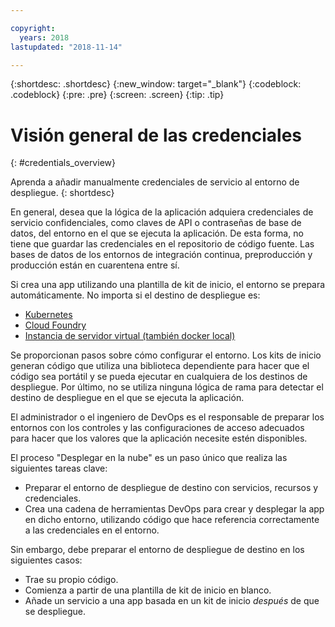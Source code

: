 ```yaml
---

copyright:
  years: 2018
lastupdated: "2018-11-14"

---
```


{:shortdesc: .shortdesc}
{:new_window: target="_blank"}
{:codeblock: .codeblock}
{:pre: .pre}
{:screen: .screen}
{:tip: .tip}

# Visión general de las credenciales
{: #credentials_overview}

Aprenda a añadir manualmente credenciales de servicio al entorno de despliegue.
{: shortdesc}

<!-- After PUP: Maybe provide links to the credentials section of the programming guides, such as https://cloud.ibm.com/docs/swift/cloudnative/configuration.html#configuration-->

En general, desea que la lógica de la aplicación adquiera credenciales de servicio confidenciales, como claves de API o contraseñas de base de datos, del entorno en el que se ejecuta la aplicación. De esta forma, no tiene que guardar las credenciales en el repositorio de código fuente. Las bases de datos de los entornos de integración continua, preproducción y producción están en cuarentena entre sí.

Si crea una app utilizando una plantilla de kit de inicio, el entorno se prepara automáticamente. No importa si el destino de despliegue es:
  * [Kubernetes](/docs/apps/creds_kube.html)
  * [Cloud Foundry](/docs/apps/creds_cf.html)
  * [Instancia de servidor virtual (también docker local)](/docs/apps/creds_vsi.html)
  
Se proporcionan pasos sobre cómo configurar el entorno. Los kits de inicio generan código que utiliza una biblioteca dependiente para hacer que el código sea portátil y se pueda ejecutar en cualquiera de los destinos de despliegue. Por último, no se utiliza ninguna lógica de rama para detectar el destino de despliegue en el que se ejecuta la aplicación.

El administrador o el ingeniero de DevOps es el responsable de preparar los entornos con los controles y las configuraciones de acceso adecuados para hacer que los valores que la aplicación necesite estén disponibles. 

El proceso "Desplegar en la nube" es un paso único que realiza las siguientes tareas clave:
 * Preparar el entorno de despliegue de destino con servicios, recursos y credenciales.
 * Crea una cadena de herramientas DevOps para crear y desplegar la app en dicho entorno, utilizando código que hace referencia correctamente a las credenciales en el entorno.

Sin embargo, debe preparar el entorno de despliegue de destino en los siguientes casos: 
 * Trae su propio código.
 * Comienza a partir de una plantilla de kit de inicio en blanco.
 * Añade un servicio a una app basada en un kit de inicio _después_ de que se despliegue.




